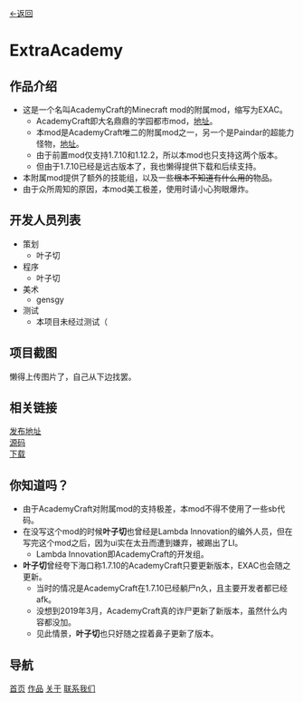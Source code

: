 [←返回](../products/index.md)
# ExtraAcademy

## 作品介绍
+ 这是一个名叫AcademyCraft的Minecraft mod的附属mod，缩写为EXAC。
	+ AcademyCraft即大名鼎鼎的学园都市mod，[地址](https://ac.li-dev.cn/)。
	+ 本mod是AcademyCraft唯二的附属mod之一，另一个是Paindar的超能力怪物，[地址](https://www.mcbbs.net/thread-677849-1-1.html)。
	+ 由于前置mod仅支持1.7.10和1.12.2，所以本mod也只支持这两个版本。
	+ 但由于1.7.10已经是远古版本了，我也懒得提供下载和后续支持。
+ 本附属mod提供了额外的技能组，以及一些~~根本不知道有什么用的~~物品。
+ 由于众所周知的原因，本mod美工极差，使用时请小心狗眼爆炸。

## 开发人员列表
+ 策划
	+ 叶子切
+ 程序
	+ 叶子切
+ 美术
	+ gensgy
+ 测试
	+ 本项目未经过测试（

## 项目截图
懒得上传图片了，自己从下边找罢。<br>

## 相关链接
[发布地址](https://www.mcbbs.net/forum.php?mod=viewthread&tid=925975)<br>
[源码](https://github.com/NullaDev/ExtraAcC-1.12.2-)<br>
[下载](res/ExtraAcademy-1.1.0.jar)<br>

## 你知道吗？
+ 由于AcademyCraft对附属mod的支持极差，本mod不得不使用了一些sb代码。
+ 在没写这个mod的时候**叶子切**也曾经是Lambda Innovation的编外人员，但在写完这个mod之后，因为ui实在太丑而遭到嫌弃，被踢出了LI。
	+ Lambda Innovation即AcademyCraft的开发组。
+ **叶子切**曾经夸下海口称1.7.10的AcademyCraft只要更新版本，EXAC也会随之更新。
	+ 当时的情况是AcademyCraft在1.7.10已经躺尸n久，且主要开发者都已经afk。
	+ 没想到2019年3月，AcademyCraft真的诈尸更新了新版本，虽然什么内容都没加。
	+ 见此情景，**叶子切**也只好随之捏着鼻子更新了版本。

## 导航
[首页](../index.md)	[作品](../products/index.md)	[关于](../about/index.md)	[联系我们](../about/contact.md)